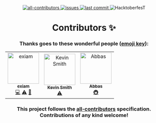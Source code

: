 <span align="center">


  <a href="#contributors"
    ><img
      src="https://img.shields.io/badge/all_contributors-3-orange.svg?style=for-the-badge"
      alt="all-contributors"
    />
  </a>
  <a href="https://github.com/hugos29dev/the-Project-Alpha/issues"
    ><img
      src="https://img.shields.io/github/issues/hugos29dev/the-Project-Alpha?style=for-the-badge"
      alt="issues"
    />
  </a>
  <a href="https://github.com/hugos29dev/the-Project-Alpha/commits/"
    ><img
      src="https://img.shields.io/github/last-commit/hugos29dev/the-Project-Alpha?style=for-the-badge"
      alt="last commit"
    /> </a><img
    src="https://img.shields.io/github/hacktoberfest/2019/hugos29dev/the-Project-Alpha?label=hacktoberfest%20issues&style=for-the-badge"
    alt="HacktoberfesT"
  />

  <h1>Contributors ✨</h1>

  <h3>
    Thanks goes to these wonderful people (<a
      href="https://allcontributors.org/docs/en/emoji-key"
      >emoji key</a
    >):
  </h3>

  <!-- prettier-ignore-start -->
  <!-- ALL-CONTRIBUTORS-LIST:START - Do not remove or modify this section -->
  <table>
    <tr>
      <td align="center"><a href="https://github.com/exiam"><img src="https://avatars1.githubusercontent.com/u/36778679?v=4" width="100px;" alt="exiam"/><br /><sub><b>exiam</b></sub></a><br /><a href="https://github.com/hugos29dev/the-Project-Alpha/commits?author=exiam" title="Code">💻</a> <a href="https://github.com/hugos29dev/the-Project-Alpha/commits?author=exiam" title="Tests">⚠️</a> <a href="#tool-exiam" title="Tools">🔧</a></td>
      <td align="center"><a href="https://github.com/kvsm"><img src="https://avatars3.githubusercontent.com/u/1372660?v=4" width="100px;" alt="Kevin Smith"/><br /><sub><b>Kevin Smith</b></sub></a><br /><a href="https://github.com/hugos29dev/the-Project-Alpha/commits?author=kvsm" title="Tests">⚠️</a></td>
      <td align="center"><a href="http://iam-abbas.github.io"><img src="https://avatars3.githubusercontent.com/u/42001049?v=4" width="100px;" alt="Abbas"/><br /><sub><b>Abbas</b></sub></a><br /><a href="#infra-iam-abbas" title="Infrastructure (Hosting, Build-Tools, etc)">🚇</a></td>
    </tr>
  </table>

  <!-- ALL-CONTRIBUTORS-LIST:END -->
  <!-- prettier-ignore-end -->

  <h3>
    This project follows the
    <a href="https://github.com/all-contributors/all-contributors"
      >all-contributors</a
    >
    specification. Contributions of any kind welcome!
  </h3>
</span>
